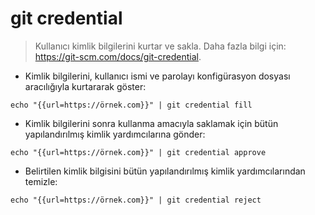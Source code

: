 # git credential

> Kullanıcı kimlik bilgilerini kurtar ve sakla.
> Daha fazla bilgi için: <https://git-scm.com/docs/git-credential>.

- Kimlik bilgilerini, kullanıcı ismi ve parolayı konfigürasyon dosyası aracılığıyla kurtararak göster:

`echo "{{url=https://örnek.com}}" | git credential fill`

- Kimlik bilgilerini sonra kullanma amacıyla saklamak için bütün yapılandırılmış kimlik yardımcılarına gönder:

`echo "{{url=https://örnek.com}}" | git credential approve`

- Belirtilen kimlik bilgisini bütün yapılandırılmış kimlik yardımcılarından temizle:

`echo "{{url=https://örnek.com}}" | git credential reject`
